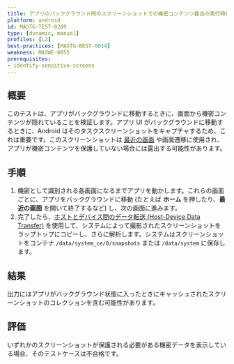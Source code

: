 ```yaml
---
title: アプリのバックグラウンド時のスクリーンショットでの機密コンテンツ露出の実行時検証 (Runtime Verification of Sensitive Content Exposure in Screenshots During App Backgrounding)
platform: android
id: MASTG-TEST-0289
type: [dynamic, manual]
profiles: [L2]
best-practices: [MASTG-BEST-0014]
weakness: MASWE-0055
prerequisites:
- identify-sensitive-screens
---
```


## 概要

このテストは、アプリがバックグラウンドに移動するときに、画面から機密コンテンツが隠れていることを検証します。アプリ UI がバックグラウンドに移動するときに、Android はそのタスクスクリーンショットをキャプチャするため、これは重要です。このスクリーンショットは [最近の画面](https://developer.android.com/guide/components/activities/recents) や画面遷移に使用され、アプリが機密コンテンツを保護していない場合には露出する可能性があります。

## 手順

1. 機密として識別される各画面になるまでアプリを動かします。これらの画面ごとに、アプリをバックグラウンドに移動 (たとえば **ホーム** を押したり、**最近の画面** を開いて終了するなど) し、次の画面に進みます。
2. 完了したら、[ホストとデバイス間のデータ転送 (Host-Device Data Transfer)](../../../techniques/android/MASTG-TECH-0002.md) を使用して、システムによって撮影されたスクリーンショットをラップトップにコピーし、さらに解析します。システムはスクリーンショットをコンテナ `/data/system_ce/0/snapshots` または `/data/system` に保存します。

## 結果

出力にはアプリがバックグラウンド状態に入ったときにキャッシュされたスクリーンショットのコレクションを含む可能性があります。

## 評価

いずれかのスクリーンショットが保護される必要がある機密データを表示している場合、そのテストケースは不合格です。
